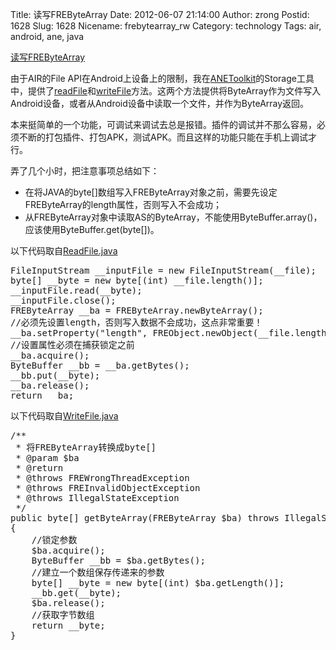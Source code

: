 Title: 读写FREByteArray
Date: 2012-06-07 21:14:00
Author: zrong
Postid: 1628
Slug: 1628
Nicename: frebytearray_rw
Category: technology
Tags: air, android, ane, java

[读写FREByteArray](http://zengrong.net/post/1628.htm)
 
由于AIR的File API在Android上设备上的限制，我在[ANEToolkit](http://zengrong.net/anetoolkit)的Storage工具中，提供了[readFile](http://zrong.github.com/doc/anetoolkit/org/zengrong/ane/tool/StorageCont.html#readFile())和[writeFile](http://zrong.github.com/doc/anetoolkit/org/zengrong/ane/tool/StorageCont.html#writeFile())方法。这两个方法提供将ByteArray作为文件写入Android设备，或者从Android设备中读取一个文件，并作为ByteArray返回。

本来挺简单的一个功能，可调试来调试去总是报错。插件的调试并不那么容易，必须不断的打包插件、打包APK，测试APK。而且这样的功能只能在手机上调试才行。

弄了几个小时，把注意事项总结如下：

* 在将JAVA的byte[]数组写入FREByteArray对象之前，需要先设定FREByteArray的length属性，否则写入不会成功；
* 从FREByteArray对象中读取AS的ByteArray，不能使用ByteBuffer.array()，应该使用ByteBuffer.get(byte[])。<!--more-->


以下代码取自[ReadFile.java](https://github.com/zrong/anetoolkit/blob/master/androidANE/src/org/zengrong/ane/funs/storage/ReadFile.java)

<pre lang="JAVA">
FileInputStream __inputFile = new FileInputStream(__file);
byte[] __byte = new byte[(int) __file.length()];
__inputFile.read(__byte);
__inputFile.close();
FREByteArray __ba = FREByteArray.newByteArray();
//必须先设置length，否则写入数据不会成功，这点非常重要！
__ba.setProperty("length", FREObject.newObject(__file.length()));
//设置属性必须在捕获锁定之前
__ba.acquire();
ByteBuffer __bb = __ba.getBytes();
__bb.put(__byte);
__ba.release();
return __ba;
</pre>


以下代码取自[WriteFile.java](https://github.com/zrong/anetoolkit/blob/master/androidANE/src/org/zengrong/ane/funs/storage/WriteFile.java)

<pre lang="JAVA">
/**
 * 将FREByteArray转换成byte[]
 * @param $ba
 * @return
 * @throws FREWrongThreadException 
 * @throws FREInvalidObjectException 
 * @throws IllegalStateException 
 */
public byte[] getByteArray(FREByteArray $ba) throws IllegalStateException, FREInvalidObjectException, FREWrongThreadException
{
	//锁定参数
	$ba.acquire();
	ByteBuffer __bb = $ba.getBytes();
	//建立一个数组保存传递来的参数
	byte[] __byte = new byte[(int) $ba.getLength()];
	__bb.get(__byte);
	$ba.release();
	//获取字节数组
	return __byte;
}
</pre>
